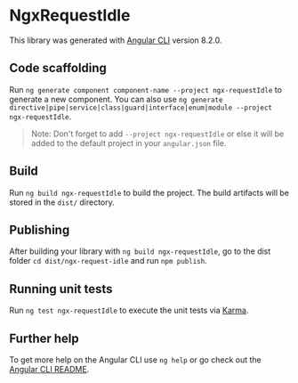 # NgxRequestIdle

This library was generated with [Angular CLI](https://github.com/angular/angular-cli) version 8.2.0.

## Code scaffolding

Run `ng generate component component-name --project ngx-requestIdle` to generate a new component. You can also use `ng generate directive|pipe|service|class|guard|interface|enum|module --project ngx-requestIdle`.
> Note: Don't forget to add `--project ngx-requestIdle` or else it will be added to the default project in your `angular.json` file. 

## Build

Run `ng build ngx-requestIdle` to build the project. The build artifacts will be stored in the `dist/` directory.

## Publishing

After building your library with `ng build ngx-requestIdle`, go to the dist folder `cd dist/ngx-request-idle` and run `npm publish`.

## Running unit tests

Run `ng test ngx-requestIdle` to execute the unit tests via [Karma](https://karma-runner.github.io).

## Further help

To get more help on the Angular CLI use `ng help` or go check out the [Angular CLI README](https://github.com/angular/angular-cli/blob/master/README.md).
